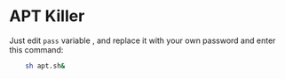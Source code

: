 # APT Killer

Just edit ```pass``` variable , and replace it with your own password and enter this command:

```bash
	sh apt.sh&
```